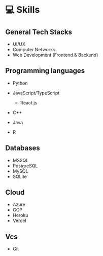 # 💻 Skills

## General Tech Stacks

- UI/UX
- Computer Networks
- Web Development (Frontend & Backend)

## Programming languages

- Python
- JavaScript/TypeScript

  - React.js
- C++
- Java
- R

## Databases

- MSSQL
- PostgreSQL
- MySQL
- SQLite

## Cloud

- Azure
- GCP
- Heroku
- Vercel

## Vcs

- Git
